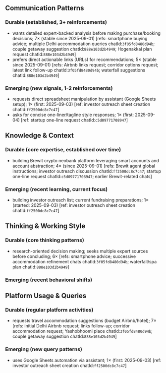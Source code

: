 ## Communication Patterns
### Durable (established, 3+ reinforcements)
- wants detailed expert-backed analysis before making purchase/booking decisions; 7× (stable since 2025-09-01) [refs: smartphone buying advice; multiple Delhi accommodation queries chatId:`3f05fd8480d94b`; couple getaway suggestion chatId:`888e103d2b4949`; Hogenakkal plan request chatId:`888e103d2b4949`]
- prefers direct actionable links (URLs) for recommendations; 5× (stable since 2025-09-01) [refs: Airbnb links request; corridor options request; latest link follow-up chatId:`3f05fd8480d94b`; waterfall suggestions chatId:`888e103d2b4949`]

### Emerging (new signals, 1-2 reinforcements)
- requests direct spreadsheet manipulation by assistant (Google Sheets setup); 1× (first: 2025-09-03) [ref: investor outreach sheet creation chatId:`ff2500dc8c7c47`]
- asks for concise one-liner/tagline style responses; 1× (first: 2025-09-04) [ref: startup one-line request chatId:`c5d09771708947`]

## Knowledge & Context
### Durable (core expertise, established over time)
- building Brewit crypto neobank platform leveraging smart accounts and account abstraction; 4× (since 2025-09-01) [refs: Brewit agent global instructions; investor outreach discussion chatId:`ff2500dc8c7c47`; startup one-line request chatId:`c5d09771708947`; earlier Brewit-related chats]

### Emerging (recent learning, current focus)
- building investor outreach list; current fundraising preparations; 1× (started: 2025-09-03) [ref: investor outreach sheet creation chatId:`ff2500dc8c7c47`]

## Thinking & Working Style
### Durable (core thinking patterns)
- research-oriented decision making; seeks multiple expert sources before concluding; 6× [refs: smartphone advice; successive accommodation refinement chats chatId:`3f05fd8480d94b`; waterfall/spa plan chatId:`888e103d2b4949`]

### Emerging (recent behavioral shifts)

## Platform Usage & Queries
### Durable (regular platform activities)
- requests travel accommodation suggestions (budget Airbnb/hotel); 7× [refs: initial Delhi Airbnb request; links follow-up; corridor accommodation request; Yashobhoomi place chatId:`3f05fd8480d94b`; couple getaway suggestion chatId:`888e103d2b4949`]

### Emerging (new query patterns)
- uses Google Sheets automation via assistant; 1× (first: 2025-09-03) [ref: investor outreach sheet creation chatId:`ff2500dc8c7c47`]